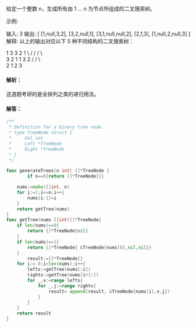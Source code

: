 给定一个整数 n，生成所有由 1 ... n 为节点所组成的二叉搜索树。

示例:

输入: 3
输出:
[
  [1,null,3,2],
  [3,2,null,1],
  [3,1,null,null,2],
  [2,1,3],
  [1,null,2,null,3]
]
解释:
以上的输出对应以下 5 种不同结构的二叉搜索树：

   1         3     3      2      1
    \       /     /      / \      \
     3     2     1      1   3      2
    /     /       \                 \
   2     1         2                 3

#### 解析：

这道题考研的是全排列之类的递归用法。

#### 解答：

```go
/**
 * Definition for a binary tree node.
 * type TreeNode struct {
 *     Val int
 *     Left *TreeNode
 *     Right *TreeNode
 * }
 */

func generateTrees(n int) []*TreeNode {
    	if n==0{return []*TreeNode{}}

	nums:=make([]int, n)
	for i:=1;i<=n;i++{
		nums[i-1]=i
	}
	return getTree(nums)
}
func getTree(nums []int)[]*TreeNode{
	if len(nums)==0{
		return []*TreeNode{nil}
	}
	if len(nums)==1{
		return []*TreeNode{ &TreeNode{nums[0],nil,nil}}
	}
		result:=[]*TreeNode{}
	for i:= 0;i<len(nums);i++{
		lefts:=getTree(nums[:i])
		rights:=getTree(nums[i+1:])
		for _,v:=range lefts{
			for _,j:=range rights{
				result= append(result, &TreeNode{nums[i],v,j})
			}
		}
	}
	return result
}
```

